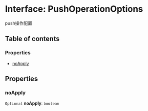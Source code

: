 # Interface: PushOperationOptions

push操作配置

## Table of contents

### Properties

* [noApply](/en/auto-docs/free-history-plugin/interfaces/PushOperationOptions.md#noapply)

## Properties

### noApply

`Optional` **noApply**: `boolean`
